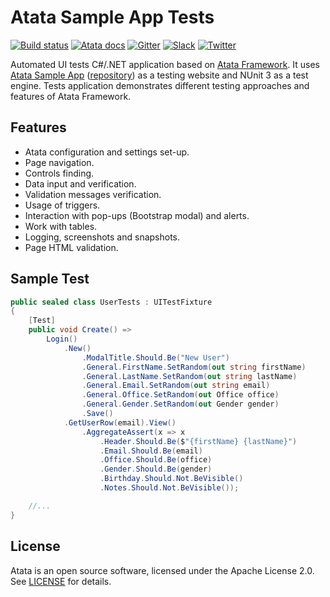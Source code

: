 # Atata Sample App Tests

[![Build status](https://dev.azure.com/atata-framework/atata-sample-app-tests/_apis/build/status/atata-sample-app-tests-ci?branchName=main)](https://dev.azure.com/atata-framework/atata-sample-app-tests/_build/latest?definitionId=26&branchName=main)
[![Atata docs](https://img.shields.io/badge/docs-Atata_Framework-orange.svg)](https://atata.io)
[![Gitter](https://badges.gitter.im/atata-framework/atata.svg)](https://gitter.im/atata-framework/atata)
[![Slack](https://img.shields.io/badge/join-Slack-green.svg?colorB=4EB898)](https://join.slack.com/t/atata-framework/shared_invite/zt-5j3lyln7-WD1ZtMDzXBhPm0yXLDBzbA)
[![Twitter](https://img.shields.io/badge/follow-@AtataFramework-blue.svg)](https://twitter.com/AtataFramework)

Automated UI tests C#/.NET application based on [Atata Framework](https://github.com/atata-framework/atata).
It uses [Atata Sample App](https://demo.atata.io) ([repository](https://github.com/atata-framework/atata-sample-app)) as a testing website and NUnit 3 as a test engine.
Tests application demonstrates different testing approaches and features of Atata Framework.

## Features

- Atata configuration and settings set-up.
- Page navigation.
- Controls finding.
- Data input and verification.
- Validation messages verification.
- Usage of triggers.
- Interaction with pop-ups (Bootstrap modal) and alerts.
- Work with tables.
- Logging, screenshots and snapshots.
- Page HTML validation.

## Sample Test

```cs
public sealed class UserTests : UITestFixture
{
    [Test]
    public void Create() =>
        Login()
            .New()
                .ModalTitle.Should.Be("New User")
                .General.FirstName.SetRandom(out string firstName)
                .General.LastName.SetRandom(out string lastName)
                .General.Email.SetRandom(out string email)
                .General.Office.SetRandom(out Office office)
                .General.Gender.SetRandom(out Gender gender)
                .Save()
            .GetUserRow(email).View()
                .AggregateAssert(x => x
                    .Header.Should.Be($"{firstName} {lastName}")
                    .Email.Should.Be(email)
                    .Office.Should.Be(office)
                    .Gender.Should.Be(gender)
                    .Birthday.Should.Not.BeVisible()
                    .Notes.Should.Not.BeVisible());

    //...
}
```

## License

Atata is an open source software, licensed under the Apache License 2.0. See [LICENSE](LICENSE) for details.

